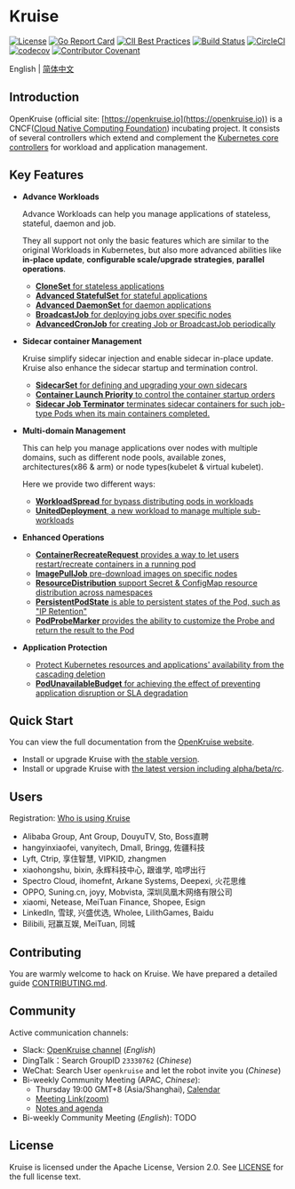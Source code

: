 # Kruise

[![License](https://img.shields.io/badge/license-Apache%202-4EB1BA.svg)](https://www.apache.org/licenses/LICENSE-2.0.html)
[![Go Report Card](https://goreportcard.com/badge/github.com/openkruise/kruise)](https://goreportcard.com/report/github.com/openkruise/kruise)
[![CII Best Practices](https://bestpractices.coreinfrastructure.org/projects/2908/badge)](https://bestpractices.coreinfrastructure.org/en/projects/2908)
[![Build Status](https://travis-ci.org/openkruise/kruise.svg?branch=master)](https://travis-ci.org/openkruise/kruise)
[![CircleCI](https://circleci.com/gh/openkruise/kruise.svg?style=svg)](https://circleci.com/gh/openkruise/kruise)
[![codecov](https://codecov.io/gh/openkruise/kruise/branch/master/graph/badge.svg)](https://codecov.io/gh/openkruise/kruise)
[![Contributor Covenant](https://img.shields.io/badge/Contributor%20Covenant-v2.0%20adopted-ff69b4.svg)](./CODE_OF_CONDUCT.md)

English | [简体中文](./README-zh_CN.md)

## Introduction

OpenKruise  (official site: [https://openkruise.io](https://openkruise.io)) is a CNCF([Cloud Native Computing Foundation](https://cncf.io/)) incubating project.
It consists of several controllers which extend and complement the [Kubernetes core controllers](https://kubernetes.io/docs/concepts/overview/what-is-kubernetes/) for workload and application management.

## Key Features

- **Advance Workloads**

  Advance Workloads can help you manage applications of stateless, stateful, daemon and job.

  They all support not only the basic features which are similar to the original Workloads in Kubernetes, but also more advanced abilities like **in-place update**, **configurable scale/upgrade strategies**, **parallel operations**.

  - [**CloneSet** for stateless applications](https://openkruise.io/docs/user-manuals/cloneset/)
  - [**Advanced StatefulSet** for stateful applications](https://openkruise.io/docs/user-manuals/advancedstatefulset)
  - [**Advanced DaemonSet** for daemon applications](https://openkruise.io/docs/user-manuals/advanceddaemonset)
  - [**BroadcastJob** for deploying jobs over specific nodes](https://openkruise.io/docs/user-manuals/broadcastjob)
  - [**AdvancedCronJob** for creating Job or BroadcastJob periodically](https://openkruise.io/docs/user-manuals/advancedcronjob)

- **Sidecar container Management**

  Kruise simplify sidecar injection and enable sidecar in-place update. Kruise also enhance the sidecar startup and termination control.

  - [**SidecarSet** for defining and upgrading your own sidecars](https://openkruise.io/docs/user-manuals/sidecarset)
  - [**Container Launch Priority** to control the container startup orders](https://openkruise.io/docs/user-manuals/containerlaunchpriority)
  - [**Sidecar Job Terminator** terminates sidecar containers for such job-type Pods when its main containers completed.](https://openkruise.io/docs/user-manuals/jobsidecarterminator)

- **Multi-domain Management**

  This can help you manage applications over nodes with multiple domains,
  such as different node pools, available zones, architectures(x86 & arm) or node types(kubelet & virtual kubelet).

  Here we provide two different ways:

  - [**WorkloadSpread** for bypass distributing pods in workloads](https://openkruise.io/docs/user-manuals/workloadspread)
  - [**UnitedDeployment**, a new workload to manage multiple sub-workloads](https://openkruise.io/docs/user-manuals/uniteddeployment)

- **Enhanced Operations**

  - [**ContainerRecreateRequest** provides a way to let users restart/recreate containers in a running pod](https://openkruise.io/docs/user-manuals/containerrecreaterequest)
  - [**ImagePullJob** pre-download images on specific nodes](https://openkruise.io/docs/user-manuals/imagepulljob)
  - [**ResourceDistribution** support Secret & ConfigMap resource distribution across namespaces](https://openkruise.io/docs/user-manuals/resourcedistribution)
  - [**PersistentPodState** is able to persistent states of the Pod, such as "IP Retention"](https://openkruise.io/docs/user-manuals/persistentpodstate)
  - [**PodProbeMarker** provides the ability to customize the Probe and return the result to the Pod](https://openkruise.io/docs/user-manuals/podprobemarker)

- **Application Protection**

  - [Protect Kubernetes resources and applications' availability from the cascading deletion](https://openkruise.io/docs/user-manuals/deletionprotection)
  - [**PodUnavailableBudget** for achieving the effect of preventing application disruption or SLA degradation](https://openkruise.io/docs/user-manuals/podunavailablebudget)

## Quick Start

You can view the full documentation from the [OpenKruise website](https://openkruise.io/docs/).

- Install or upgrade Kruise with [the stable version](https://openkruise.io/docs/installation).
- Install or upgrade Kruise with [the latest version including alpha/beta/rc](https://openkruise.io/docs/next/installation).

## Users

Registration: [Who is using Kruise](https://github.com/openkruise/kruise/issues/289)

- Alibaba Group, Ant Group, DouyuTV, Sto, Boss直聘
- hangyinxiaofei, vanyitech, Dmall, Bringg, 佐疆科技
- Lyft, Ctrip, 享住智慧, VIPKID, zhangmen
- xiaohongshu, bixin, 永辉科技中心, 跟谁学, 哈啰出行
- Spectro Cloud, ihomefnt, Arkane Systems, Deepexi, 火花思维
- OPPO, Suning.cn, joyy, Mobvista, 深圳凤凰木网络有限公司
- xiaomi, Netease, MeiTuan Finance, Shopee, Esign
- LinkedIn, 雪球, 兴盛优选, Wholee, LilithGames, Baidu
- Bilibili, 冠赢互娱, MeiTuan, 同城

## Contributing

You are warmly welcome to hack on Kruise. We have prepared a detailed guide [CONTRIBUTING.md](CONTRIBUTING.md).

## Community

Active communication channels:

- Slack: [OpenKruise channel](https://kubernetes.slack.com/channels/openkruise) (*English*)
- DingTalk：Search GroupID `23330762` (*Chinese*)
- WeChat: Search User `openkruise` and let the robot invite you (*Chinese*)
- Bi-weekly Community Meeting (APAC, *Chinese*):
  - Thursday 19:00 GMT+8 (Asia/Shanghai), [Calendar](https://calendar.google.com/calendar/u/2?cid=MjdtbDZucXA2bjVpNTFyYTNpazV2dW8ybHNAZ3JvdXAuY2FsZW5kYXIuZ29vZ2xlLmNvbQ)
  - [Meeting Link(zoom)](https://us02web.zoom.us/j/87059136652?pwd=NlI4UThFWXVRZkxIU0dtR1NINncrQT09)
  - [Notes and agenda](https://shimo.im/docs/gXqmeQOYBehZ4vqo)
- Bi-weekly Community Meeting (*English*): TODO

## License

Kruise is licensed under the Apache License, Version 2.0. See [LICENSE](./LICENSE.md) for the full license text.
